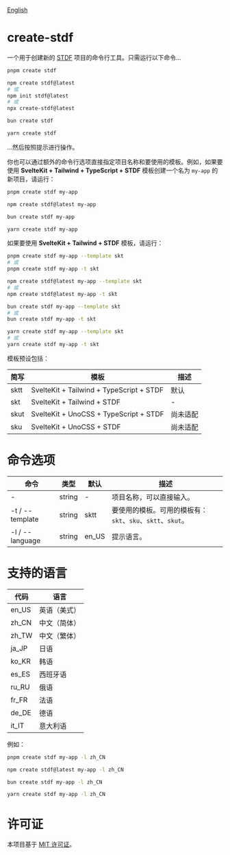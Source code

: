 [English](https://github.com/any-tdf/stdf/blob/main/packages/create-stdf/README.md)

# create-stdf

一个用于创建新的 [STDF](https://stdf.design) 项目的命令行工具。只需运行以下命令...

<!-- :::code-groups -->
<!-- pnpm -->
```sh
pnpm create stdf
```
<!-- :: -->
<!-- npm -->
```sh
npm create stdf@latest
# 或
npm init stdf@latest
# 或
npx create-stdf@latest
```
<!-- :: -->
<!-- bun -->
```sh
bun create stdf
```
<!-- :: -->
<!-- yarn -->
```sh
yarn create stdf
```
<!-- ::: -->

...然后按照提示进行操作。

你也可以通过额外的命令行选项直接指定项目名称和要使用的模板。例如，如果要使用 **SvelteKit + Tailwind + TypeScript + STDF** 模板创建一个名为 `my-app` 的新项目，请运行：

<!-- :::code-groups -->
<!-- pnpm -->
```sh
pnpm create stdf my-app
```
<!-- :: -->
<!-- npm -->
```sh
npm create stdf@latest my-app
```
<!-- :: -->
<!-- bun -->
```sh
bun create stdf my-app
```
<!-- :: -->
<!-- yarn -->
```sh
yarn create stdf my-app
```
<!-- ::: -->

如果要使用 **SvelteKit + Tailwind + STDF** 模板，请运行：

<!-- :::code-groups -->
<!-- pnpm -->
```sh
pnpm create stdf my-app --template skt
# 或
pnpm create stdf my-app -t skt
```
<!-- :: -->
<!-- npm -->
```sh
npm create stdf@latest my-app --template skt
# 或
npm create stdf@latest my-app -t skt
```
<!-- :: -->
<!-- bun -->
```sh
bun create stdf my-app --template skt
# 或
bun create stdf my-app -t skt
```
<!-- :: -->
<!-- yarn -->
```sh
yarn create stdf my-app --template skt
# 或
yarn create stdf my-app -t skt
```
<!-- ::: -->

模板预设包括：

| 简写 | 模板                                     | 描述     |
| ---- | ---------------------------------------- | -------- |
| sktt | SvelteKit + Tailwind + TypeScript + STDF | 默认     |
| skt  | SvelteKit + Tailwind + STDF              | -        |
| skut | SvelteKit + UnoCSS + TypeScript + STDF   | 尚未适配 |
| sku  | SvelteKit + UnoCSS + STDF                | 尚未适配 |

# 命令选项

| 命令            | 类型   | 默认  | 描述                                                       |
| --------------- | ------ | ----- | ---------------------------------------------------------- |
| -               | string | -     | 项目名称，可以直接输入。                                   |
| -t / --template | string | sktt  | 要使用的模板。可用的模板有：`skt`、`sku`、`sktt`、`skut`。 |
| -l / --language | string | en_US | 提示语言。                                                 |

# 支持的语言

| 代码  | 语言         |
| ----- | ------------ |
| en_US | 英语（美式） |
| zh_CN | 中文（简体） |
| zh_TW | 中文（繁体） |
| ja_JP | 日语         |
| ko_KR | 韩语         |
| es_ES | 西班牙语     |
| ru_RU | 俄语         |
| fr_FR | 法语         |
| de_DE | 德语         |
| it_IT | 意大利语     |

例如：

<!-- :::code-groups -->
<!-- pnpm -->
```sh
pnpm create stdf my-app -l zh_CN
```
<!-- :: -->
<!-- npm -->
```sh
npm create stdf@latest my-app -l zh_CN
```
<!-- :: -->
<!-- bun -->
```sh
bun create stdf my-app -l zh_CN
```
<!-- :: -->
<!-- yarn -->
```sh
yarn create stdf my-app -l zh_CN
```
<!-- ::: -->

# 许可证

本项目基于 [MIT 许可证](https://github.com/any-tdf/stdf/blob/main/LICENSE)。
